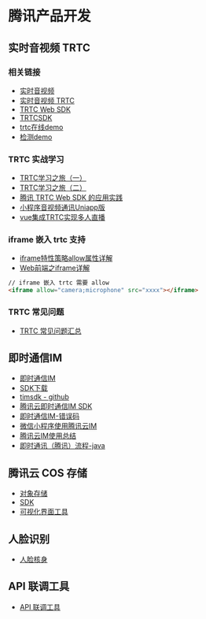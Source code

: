 # 腾讯产品开发

## 实时音视频 TRTC
### 相关链接
- [实时音视频](https://cloud.tencent.com/document/product/647)
- [实时音视频 TRTC](https://cloud.tencent.com/product/trtc)
- [TRTC Web SDK](https://trtc-1252463788.file.myqcloud.com/web/docs/index.html)
- [TRTCSDK](https://github.com/tencentyun/TRTCSDK)
- [trtc在线demo](https://www.ancoco.com/trtcv2)
- [检测demo](https://trtc-1252463788.cos.ap-guangzhou.myqcloud.com/web/demo/env-detect/index.html)

### TRTC 实战学习
- [TRTC学习之旅（一）](https://cloud.tencent.com/developer/article/1647843)
- [TRTC学习之旅（二）](https://cloud.tencent.com/developer/article/1650878)
- [腾讯 TRTC Web SDK 的应用实践](https://blog.csdn.net/b7410852963/article/details/105796326/)
- [小程序音视频通讯Uniapp版](https://github.com/undefineders/WXMiniByUniapp-TRTC)
- [vue集成TRTC实现多人直播](https://github.com/FansOne/web-rtc)

### iframe 嵌入 trtc 支持
- [iframe特性策略allow属性详解](http://www.lucklnk.com/godaddy/details/aid/418760885)
- [Web前端之iframe详解](https://www.cnblogs.com/lvhw/p/7107436.html)
``` html
// iframe 嵌入 trtc 需要 allow
<iframe allow="camera;microphone" src="xxxx"></iframe>
```

### TRTC 常见问题
- [TRTC 常见问题汇总](https://cloud.tencent.com/developer/article/1531506)

## 即时通信IM
- [即时通信IM](https://cloud.tencent.com/document/product/269)
- [SDK下载](https://cloud.tencent.com/document/product/269/36887)
- [timsdk - github](https://github.com/tencentyun/TIMSDK)
- [腾讯云即时通信IM SDK](https://imsdk-1252463788.file.myqcloud.com/IM_DOC/Web/index.html)
- [即时通信IM-错误码](https://cloud.tencent.com/document/product/269/1671)
- [微信小程序使用腾讯云IM](https://blog.csdn.net/ysq0317/article/details/80862111)
- [腾讯云IM使用总结](https://www.jianshu.com/p/91c9adf616be)
- [即时通讯（腾讯）流程-java](https://blog.csdn.net/guyu96/article/details/82665331)

## 腾讯云 COS 存储
- [对象存储](https://cloud.tencent.com/document/product/436)
- [SDK](https://github.com/tencentyun/cos-js-sdk-v5)
- [可视化界面工具](https://cloud.tencent.com/document/product/436/11366)

## 人脸识别
- [人脸核身](https://cloud.tencent.com/document/product/1007/35894)

## API 联调工具
- [API 联调工具](https://avc.cloud.tencent.com/im/APITester/APITester.html#v4/im_open_login_svc/kick)